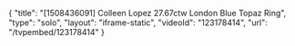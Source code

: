 {
    "title": "[1508436091] Colleen Lopez 27.67ctw London Blue Topaz Ring",
    "type": "solo",
    "layout": "iframe-static",
    "videoId": "123178414",
    "url": "\/tvpembed\/123178414"
}